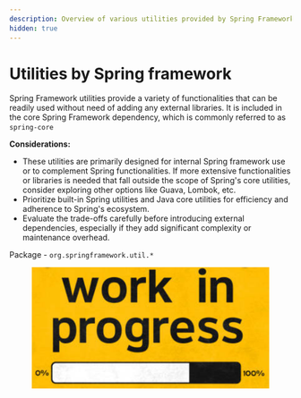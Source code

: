 ```yaml
---
description: Overview of various utilities provided by Spring Framework.
hidden: true
---
```


# Utilities by Spring framework

Spring Framework utilities provide a variety of functionalities that can be readily used without need of adding any external libraries. It is included in the core Spring Framework dependency, which is commonly referred to as `spring-core`

**Considerations:**

* These utilities are primarily designed for internal Spring framework use or to complement Spring functionalities. If more extensive functionalities or libraries is needed that fall outside the scope of Spring's core utilities, consider exploring other options like Guava, Lombok, etc.
* Prioritize built-in Spring utilities and Java core utilities for efficiency and adherence to Spring's ecosystem.
* Evaluate the trade-offs carefully before introducing external dependencies, especially if they add significant complexity or maintenance overhead.

Package - `org.springframework.util.*`

<figure><img src="../../../.gitbook/assets/image (243).png" alt=""><figcaption></figcaption></figure>
